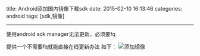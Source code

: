 title: Android添加国内镜像下载sdk
date: 2015-02-10 16:13:46
categories: android
tags: [sdk,镜像]

---
使用android sdk manager无法更新，必须要fq

提供一个不需要fq就能直接在线更新办法
如下：
![添加镜像](https://www.flyada.com/images/QQ20150210-1@2x.png)